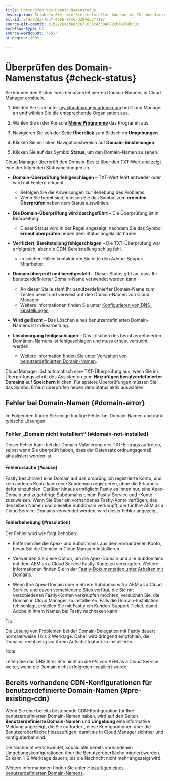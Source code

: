 ```yaml
---
title: Überprüfen des Domain-Namenstatus
description: Erfahren Sie, wie Sie feststellen können, ob Ihr benutzerdefinierter Domain-Name von Cloud Manager erfolgreich verifiziert wurde.
exl-id: 8fdc8dda-7dbf-46b6-9fc6-d304ed377197
source-git-commit: d1b2226a1deec2e71056c43c84672cb4a358bc8c
workflow-type: ht
source-wordcount: '651'
ht-degree: 100%

---
```



# Überprüfen des Domain-Namenstatus {#check-status}

Sie können den Status Ihres benutzerdefinierten Domain-Namens in Cloud Manager ermitteln.

1. Melden Sie sich unter [my.cloudmanager.adobe.com](https://my.cloudmanager.adobe.com/) bei Cloud Manager an und wählen Sie die entsprechende Organisation aus.

1. Wählen Sie in der Konsole **[Meine Programme](/help/implementing/cloud-manager/navigation.md#my-programs)** das Programm aus.

1. Navigieren Sie von der Seite **Überblick** zum Bildschirm **Umgebungen**.

1. Klicken Sie im linken Navigationsbereich auf **Domain-Einstellungen**.

1. Klicken Sie auf das Symbol **Status**, um den Domain-Namen zu sehen.

Cloud Manager überprüft den Domain-Besitz über den TXT-Wert und zeigt eine der folgenden Statusmeldungen an.

* **Domain-Überprüfung fehlgeschlagen**
– TXT-Wert fehlt entweder oder wird mit Fehlern erkannt.

   * Befolgen Sie die Anweisungen zur Behebung des Problems.
   * Wenn Sie bereit sind, müssen Sie das Symbol zum **erneuten Überprüfen** neben dem Status auswählen.

* **Die Domain-Überprüfung wird durchgeführt** –
Die Überprüfung ist in Bearbeitung.

   * Dieser Status wird in der Regel angezeigt, nachdem Sie das Symbol **Erneut überprüfen** neben dem Status angeklickt haben.

* **Verifiziert, Bereitstellung fehlgeschlagen** – Die TXT-Überprüfung war erfolgreich, aber die CDN-Bereitstellung schlug fehl.

   * In solchen Fällen kontaktieren Sie bitte den Adobe-Support-Mitarbeiter.

* **Domain überprüft und bereitgestellt** –
Dieser Status gibt an, dass Ihr benutzerdefinierter Domain-Name verwendet werden kann.

   * An dieser Stelle steht Ihr benutzerdefinierter Domain-Name zum Testen bereit und verweist auf den Domain-Namen von Cloud Manager.
   * Weitere Informationen finden Sie unter [Konfigurieren von DNS-Einstellungen](/help/implementing/cloud-manager/custom-domain-names/configure-dns-settings.md).

* **Wird gelöscht** – Das Löschen eines benutzerdefinierten Domain-Namens ist in Bearbeitung.

* **Löschvorgang fehlgeschlagen** – Das Löschen des benutzerdefinierten Domänen-Namens ist fehlgeschlagen und muss erneut versucht werden.

   * Weitere Information finden Sie unter [Verwalten von benutzerdefinierten Domain-Namen](/help/implementing/cloud-manager/custom-domain-names/managing-custom-domain-names.md).

Cloud Manager löst automatisch eine TXT-Überprüfung aus, wenn Sie im Überprüfungsschritt des Assistenten zum **Hinzufügen benutzerdefinierter Domains** auf **Speichern** klicken. Für spätere Überprüfungen müssen Sie das Symbol Erneut überprüfen neben dem Status aktiv auswählen.

## Fehler bei Domain-Namen {#domain-error}

Im Folgenden finden Sie einige häufige Fehler bei Domain-Namen und dafür typische Lösungen.

### Fehler „Domain nicht installiert“ {#domain-not-installed}

Dieser Fehler kann bei der Domain-Validierung des TXT-Eintrags auftreten, selbst wenn Sie überprüft haben, dass der Datensatz ordnungsgemäß aktualisiert worden ist.

#### Fehlerursache {#cause}

Fastly beschränkt eine Domain auf das ursprünglich registrierte Konto, und kein anderes Konto kann eine Subdomain registrieren, ohne die Erlaubnis dafür einzuholen. Darüber hinaus ermöglicht Fastly es Ihnen nur, eine Apex-Domain und zugehörige Subdomains einem Fastly-Service und -Konto zuzuweisen. Wenn Sie über ein vorhandenes Fastly-Konto verfügen, das denselben Namen und dieselbe Subdomain verknüpft, die für Ihre AEM as a Cloud Service-Domains verwendet werden, wird dieser Fehler angezeigt.

#### Fehlerbehebung {#resolution}

Der Fehler wird wie folgt behoben:

* Entfernen Sie die Apex- und Subdomains aus dem vorhandenen Konto, bevor Sie die Domain in Cloud Manager installieren.

* Verwenden Sie diese Option, um die Apex-Domain und alle Subdomains mit dem AEM as a Cloud Service Fastly-Konto zu verknüpfen. Weitere Informationen finden Sie in der [Fastly-Dokumentation unter Arbeiten mit Domains](https://docs.fastly.com/en/guides/working-with-domains).

* Wenn Ihre Apex-Domain über mehrere Subdomains für AEM as a Cloud Service und davon verschiedene Sites verfügt, die Sie mit verschiedenen Fastly-Konten verknüpfen möchten, versuchen Sie, die Domain in Cloud Manager zu installieren. Falls die Domain-Installation fehlschlägt, erstellen Sie mit Fastly ein Kunden-Support-Ticket, damit Adobe in Ihrem Namen bei Fastly nachhaken kann.

>[!TIP]
>
>Die Lösung von Problemen bei der Domain-Delegation mit Fastly dauert normalerweise 1 bis 2 Werktage. Daher wird dringend empfohlen, die Domains rechtzeitig vor ihrem Aufschaltdatum zu installieren.

>[!NOTE]
>
>Leiten Sie das DNS Ihrer Site nicht an die IPs von AEM as a Cloud Service weiter, wenn die Domain nicht erfolgreich installiert wurde.

## Bereits vorhandene CDN-Konfigurationen für benutzerdefinierte Domain-Namen {#pre-existing-cdn}

Wenn Sie eine bereits bestehende CDN-Konfiguration für Ihre benutzerdefinierten Domain-Namen haben, wird auf den Seiten **Benutzerdefinierte Domain-Namen** und **Umgebung** eine informative Meldung angezeigt, die Sie auffordert, diese Konfigurationen über die Benutzeroberfläche hinzuzufügen, damit sie in Cloud Manager sichtbar und konfigurierbar sind.

Die Nachricht verschwindet, sobald alle bereits vorhandenen Umgebungskonfigurationen über die Benutzeroberfläche migriert wurden. Es kann 1–2 Werktage dauern, bis die Nachricht nicht mehr angezeigt wird.

Weitere Informationen finden Sie unter [Hinzufügen eines benutzerdefinierten Domain-Namens](/help/implementing/cloud-manager/custom-domain-names/add-custom-domain-name.md).
